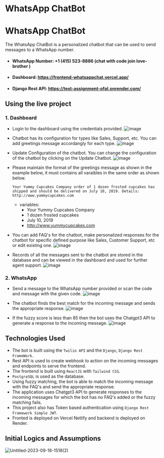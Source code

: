 # WhatsApp ChatBot

# WhatsApp ChatBot
The WhatsApp ChatBot is a personalized chatbot that can be used to send messages to a WhatsApp number. 

- #### **WhatsApp Number:** +1 (415) 523-8886 (chat with code join love-brother )
- #### **Dashboard:** https://frontend-whatsappchat.vercel.app/
- #### **Django Rest API:** https://test-assignment-ofpl.onrender.com/


## Using the live project
### 1. Dashboard
- Login to the dashboard using the credentials provided.
![image](https://github.com/abhi9122/test_assignment/assets/75219190/9940464e-fdfe-43bd-ac36-83d5b124ccd6)


- Chatbot has its configuration for types like Sales, Support, etc. You can add greetings message accordangly for each type.
![image](https://github.com/abhi9122/test_assignment/assets/75219190/d6b7be7d-87b2-41b8-834d-6d22819999c4)
- Update Configuration of the chatbot. You can change the configuration of the chatbot by clicking on the Update Chatbot.
  ![image](https://github.com/abhi9122/test_assignment/assets/75219190/d4afc195-1309-4120-aa59-43c1afeb497e)
  
- Please maintain the format of the greetings message as shown in the example below, it must contains all varaibles in the same order as shown below.
    ```
    Your Yummy Cupcakes Company order of 1 dozen frosted cupcakes has shipped and should be delivered on July 10, 2019. Details: http://www.yummycupcakes.com
    ```
    - variables: 
        - Your Yummy Cupcakes Company
        - 1 dozen frosted cupcakes
        - July 10, 2019
        - http://www.yummycupcakes.com

- You can add FAQ's for the chatbot, make personalized responses for the chatbot for specific defined purpose like Sales, Customer Support, etc or edit existing one.
![image](https://github.com/abhi9122/test_assignment/assets/75219190/79bdebdf-77b4-4824-afcc-1d74436dac77)


- Records of all the messages sent to the chatbot are stored in the database and can be viewed in the dashboard and used for further agent support.
![image](https://github.com/abhi9122/test_assignment/assets/75219190/02bf60e7-56db-499b-b693-0020fe844bb7)


### 2. WhatsApp
- Send a message to the WhatsApp number provided or scan the code and message with the given code.
![image](https://github.com/abhi9122/test_assignment/assets/75219190/5bd9978e-5e72-42dd-95a9-993be13b8b89)

- The chatbot finds the best match for the incoming message and sends the appropriate response.
  ![image](https://github.com/abhi9122/test_assignment/assets/75219190/4786f8d2-495f-4ec6-96bb-71b3c8c0eecf)

- If the fuzzy score is less than 85 then the bot uses the Chatgpt3 API to generate a response to the incoming message.
![image](https://github.com/abhi9122/test_assignment/assets/75219190/dac99100-3139-49ed-b21a-ee0bd40945af)




<!-- Tech -->
## Technologies Used
- The bot is built using the `Twilio API` and the `Django`, `Django Rest FrameWork`.
- Rest API is used to create webhook to action on the incoming messages and endpoints to serve the frontend.
- The frontend is built using `ReactJS` with `Tailwind CSS`.
- `PostgreSQL` is used as the database.
- Using fuzzy matching, the bot is able to match the incoming message with the FAQ's and send the appropriate response.
- The application uses Chatgpt3 API to generate responses to the incoming messages for which the bot has no FAQ's added or the fuzzy matching fails.
- This project also has Token based authentication using `Django Rest Framework Simple JWT`.
- Fronted is deployed on Vercel Netlify and backend is deployed on Render.



## Initial Logics and Assumptions

![Untitled-2023-09-16-1518(2)](https://github.com/abhi9122/test_assignment/assets/75219190/eef47fc7-b1ac-42f9-97ed-37af48680fd7)

